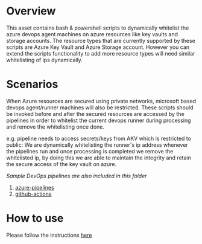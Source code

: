 # Overview
This asset contains bash & powershell scripts to dynamically whitelist the azure devops agent machines on azure resources like key vaults and storage accounts. The resource types that are currently supported by these scripts are Azure Key Vault and Azure Storage account. However you can extend the scripts functionality to add more resource types will need similar whitelisting of ips dynamically.

# Scenarios
When Azure resources are secured using private networks, microsoft based devops agent/runner machines will also be restricted. These scripts should be invoked before and after the secured resources are accessed by the pipelines in order to whitelist the current devops runner during processing and remove the whitelisting once done.

e.g. pipeline needs to access secrets/keys from AKV which is restricted to public:
We are dynamically whitelisting the runner's ip address whenever the pipelines run and once processing is completed we remove the whitelisted ip, by doing this we are able to maintain the integrity and retain the secure access of the key vault on azure.

_Sample DevOps pipelines are also included in this folder_

1. [azure-pipelines](azure-pipelines.yml)
2. [github-actions](github-actions.yml)

# How to use

Please follow the instructions [here](resource_fw/README.md)

